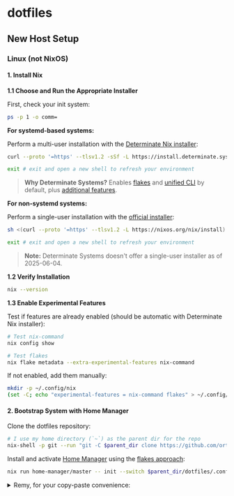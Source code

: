 # dotfiles

## New Host Setup

### Linux (not NixOS)

#### 1. Install Nix

**1.1 Choose and Run the Appropriate Installer**

First, check your init system:

```bash
ps -p 1 -o comm=
```

**For systemd-based systems:**

Perform a multi-user installation with the [Determinate Nix installer](https://zero-to-nix.com/start/install/):

```bash
curl --proto '=https' --tlsv1.2 -sSf -L https://install.determinate.systems/nix | sh -s -- install
```

```bash
exit # exit and open a new shell to refresh your environment
```

> **Why Determinate Systems?** Enables [flakes](https://zero-to-nix.com/concepts/flakes) and [unified CLI](https://zero-to-nix.com/concepts/nix/#unified-cli) by default, plus [additional features](https://github.com/DeterminateSystems/nix-installer/blob/main/README.md#features).

**For non-systemd systems:**

Perform a single-user installation with the [official installer](https://nixos.org/download/#nix-install-linux):

```bash
sh <(curl --proto '=https' --tlsv1.2 -L https://nixos.org/nix/install) --no-daemon
```

```bash
exit # exit and open a new shell to refresh your environment
```

> **Note:** Determinate Systems doesn't offer a single-user installer as of 2025-06-04.

**1.2 Verify Installation**

```bash
nix --version
```

**1.3 Enable Experimental Features**

Test if features are already enabled (should be automatic with Determinate Nix installer):

```bash
# Test nix-command
nix config show

# Test flakes  
nix flake metadata --extra-experimental-features nix-command
```

If not enabled, add them manually:

```bash
mkdir -p ~/.config/nix
(set -C; echo "experimental-features = nix-command flakes" > ~/.config/nix/nix.conf)
```

#### 2. Bootstrap System with Home Manager

Clone the dotfiles repository:

```bash
# I use my home directory (`~`) as the parent dir for the repo
nix-shell -p git --run "git -C $parent_dir clone https://github.com/orthonormalremy/dotfiles.git"
```

Install and activate [Home Manager](https://github.com/nix-community/home-manager) using the [flakes approach](https://nix-community.github.io/home-manager/index.xhtml#sec-flakes-standalone):

```bash
nix run home-manager/master -- init --switch $parent_dir/dotfiles/.config/home-manager
```

<details>
<summary>Remy, for your copy-paste convenience:</summary>

```bash
nix-shell -p git --run "git -C ~ clone https://github.com/orthonormalremy/dotfiles.git"
nix run home-manager/master -- init --switch ~/dotfiles/.config/home-manager
```

</details>
